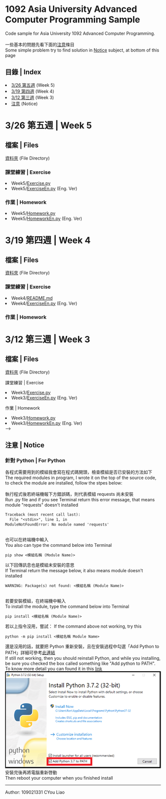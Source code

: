 # 1092 Asia University Advanced Computer Programming Sample
Code sample for Asia University 1092 Advanced Computer Programming.
<br>
<br>
一些基本的問題先看下面的<a href="#注意--notice">注意</a>條目
<br>
Some simple problem try to find solution in <a href="#注意--notice">Notice</a> subject, at bottom of this page

## 目錄 | Index
<il>
    <li><a href="https://github.com/guoyang33/AU-1092-ACP-Sample#326-第五週--week-5">3/26 第五週</a> (Week 5)</li>
    <li><a href="https://github.com/guoyang33/AU-1092-ACP-Sample#319-第四週--week-4">3/19 第四週</a> (Week 4)</li>
    <li><a href="https://github.com/guoyang33/AU-1092-ACP-Sample#312-第三週--week-3">3/12 第三週</a> (Week 3)</li>
    <li><a href="#注意--notice">注意</a> (Notice)</li>
</il>

# 3/26 第五週 | Week 5
## 檔案 | Files
<a href="Week5">資料夾</a> (File Directory)

  ### <p>課堂練習 | Exercise</p>
<il>
  <li>Week5/<a href="Week5/Exercise.py">Exercise.py</a></li>
  <li>Week5/<a href="Week5/ExerciseEn.py">ExerciseEn.py</a> (Eng. Ver)</li>
</il>
  
  ### <p>作業 | Homework</p>
<il>
  <li>Week5/<a href="Week5/Homework.py">Homework.py</a></li>
  <li>Week5/<a href="Week5/HomeworkEn.py">HomeworkEn.py</a> (Eng. Ver)</li>
</il>


# 3/19 第四週 | Week 4
## 檔案 | Files
<a href="Week4">資料夾</a> (File Directory)

  ### 課堂練習 | Exercise
<il>
  <li>Week4/<a href="Week4/README.md">README.md</a></li>
  <li>Week4/<a href="Week5/ExerciseEn.py">ExerciseEn.py</a> (Eng. Ver)</li>
</il>
  
  ### 作業 | Homework
<il>
</il>

# 3/12 第三週 | Week 3
## 檔案 | Files
<a href="Week3">資料夾</a> (File Directory)
<il>
  <p>課堂練習 | Exercise</p>
  <li>Week3/<a href="Week5/Exercise.py">Exercise.py</a></li>
  <li>Week3/<a href="Week5/ExerciseEn.py">ExerciseEn.py</a> (Eng. Ver)</li>
  <p></p>
  <p>作業 | Homework</p>
  <li>Week3/<a href="Week5/Homework.py">Homework.py</a></li>
  <li>Week3/<a href="Week5/HomeworkEn.py">HomeworkEn.py</a> (Eng. Ver)</li>
</il> -->

<!-- # 3/19 第五週 | Week 5
## 檔案 | Files
<a href="Week5">資料夾</a> (File Directory)
<il>
  <p>課堂練習 | Exercise</p>
  <li>Week5/<a href="Week5/Exercise.py">Exercise.py</a></li>
  <li>Week5/<a href="Week5/ExerciseEn.py">ExerciseEn.py</a> (Eng. Ver)</li>
  <p></p>
  <p>作業 | Homework</p>
  <li>Week5/<a href="Week5/Homework.py">Homework.py</a></li>
  <li>Week5/<a href="Week5/HomeworkEn.py">HomeworkEn.py</a> (Eng. Ver)</li>
</il> -->

<!-- # 3/19 第五週 | Week 5
## 檔案 | Files
<a href="Week5">資料夾</a> (File Directory)
<il>
  <p>課堂練習 | Exercise</p>
  <li>Week5/<a href="Week5/Exercise.py">Exercise.py</a></li>
  <li>Week5/<a href="Week5/ExerciseEn.py">ExerciseEn.py</a> (Eng. Ver)</li>
  <p></p>
  <p>作業 | Homework</p>
  <li>Week5/<a href="Week5/Homework.py">Homework.py</a></li>
  <li>Week5/<a href="Week5/HomeworkEn.py">HomeworkEn.py</a> (Eng. Ver)</li>
</il> -->

## 注意 | Notice
### 針對 Python | For Python
各程式需要用到的模組我會寫在程式碼開頭，檢查模組是否已安裝的方法如下
<br>
The required modules in program, I wrote it on the top of the source code, to check the module are installed, follow the stpes below:
<br>
<br>
執行程式後若終端機報下方錯誤碼，則代表模組 requests 尚未安裝
<br>
Run .py file and if you see Terminal return this error message, that means module "requests" doesn't installed
<pre><code>Traceback (most recent call last):
  File "&#60;stdin&#62;", line 1, in <module>
ModuleNotFoundError: No module named 'requests'</code></pre>
<br>
也可以在終端機中輸入
<br>
You also can type the command below into Terminal
<pre><code>pip show <模組名稱 (Module Name)></code></pre>
以下回傳訊息也是模組未安裝的意思
<br>
If Terminal return the message below, it also means module doesn't installed
<pre><code>WARNING: Package(s) not found: <模組名稱 (Module Name)></code></pre>

<br>
若要安裝模組，在終端機中輸入
<br>
To install the module, type the command below into Terminal
<pre><code>pip install <模組名稱 (Module Name)></code></pre>
若以上指令沒用，嘗試：
If the command above not working, try this
<pre><code>python -m pip install <模組名稱 Module Name></code></pre>
還是沒用的話，就要把 Python 重新安裝，且在安裝過程中勾選「Add Python to PATH」詳細可參考<a href="https://medium.com/codingbar/%E8%87%AA%E5%AD%B8python%E7%9A%84%E7%AC%AC%E9%9B%B6%E8%AA%B2-%E5%A6%82%E4%BD%95%E5%AE%89%E8%A3%9Dpython%E7%92%B0%E5%A2%83-7eeeb1642889">此連結</a>
<br>
If still not working, then you should reinstall Python, and while you installing, be sure you checked the box called something like "Add python to PATH". To know more detail you can found it in this <a href="https://datatofish.com/add-python-to-windows-path/">link</a>
<img src="imgs/0001_add_Python_to_Path.png">
<br>
安裝完後再將電腦重新啓動
<br>
Then reboot your computer when you finished install

---

Author: 109021331 CYou Liao

